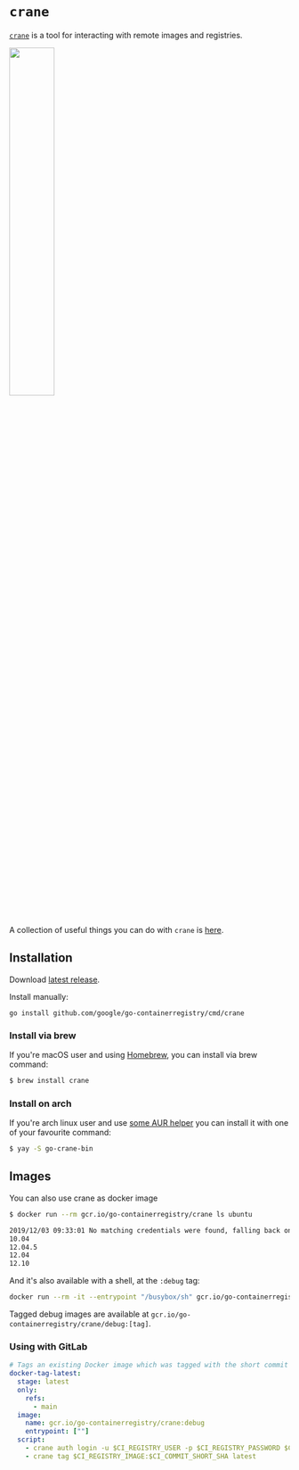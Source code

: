# `crane`

[`crane`](doc/crane.md) is a tool for interacting with remote images
and registries.

<img src="../../images/crane.png" width="40%">

A collection of useful things you can do with `crane` is [here](recipes.md).

## Installation

Download [latest release](https://github.com/google/go-containerregistry/releases/latest).

Install manually:

```
go install github.com/google/go-containerregistry/cmd/crane
```

### Install via brew

If you're macOS user and using [Homebrew](https://brew.sh/), you can install via brew command:

```sh
$ brew install crane
```

### Install on arch

If you're arch linux user and use [some AUR
helper](https://wiki.archlinux.org/index.php/AUR_helpers) you can install it with one of
your favourite command:

```sh
$ yay -S go-crane-bin
```

## Images

You can also use crane as docker image

```sh
$ docker run --rm gcr.io/go-containerregistry/crane ls ubuntu

2019/12/03 09:33:01 No matching credentials were found, falling back on anonymous
10.04
12.04.5
12.04
12.10
```

And it's also available with a shell, at the `:debug` tag:

```sh
docker run --rm -it --entrypoint "/busybox/sh" gcr.io/go-containerregistry/crane:debug
```

Tagged debug images are available at `gcr.io/go-containerregistry/crane/debug:[tag]`.

### Using with GitLab

```yaml
# Tags an existing Docker image which was tagged with the short commit hash with the tag 'latest'
docker-tag-latest:
  stage: latest
  only:
    refs:
      - main
  image:
    name: gcr.io/go-containerregistry/crane:debug
    entrypoint: [""]
  script:
    - crane auth login -u $CI_REGISTRY_USER -p $CI_REGISTRY_PASSWORD $CI_REGISTRY
    - crane tag $CI_REGISTRY_IMAGE:$CI_COMMIT_SHORT_SHA latest
```
